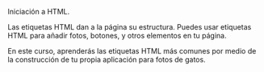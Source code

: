 Iniciación a HTML.

Las etiquetas HTML dan a la página su estructura. Puedes usar etiquetas HTML para añadir fotos, botones, y otros elementos en tu página.

En este curso, aprenderás las etiquetas HTML más comunes por medio de la construcción de tu propia aplicación para fotos de gatos.